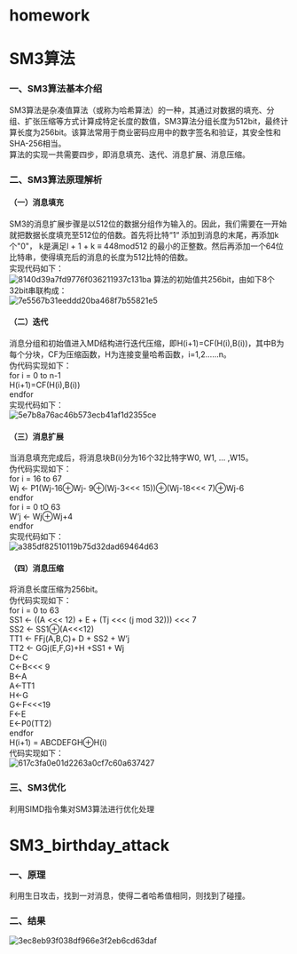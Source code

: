 # homework
# SM3算法
### 一、SM3算法基本介绍
SM3算法是杂凑值算法（或称为哈希算法）的一种，其通过对数据的填充、分组、扩张压缩等方式计算成特定长度的数值，SM3算法分组长度为512bit，最终计算长度为256bit。该算法常用于商业密码应用中的数字签名和验证，其安全性和SHA-256相当。<br>
算法的实现一共需要四步，即消息填充、迭代、消息扩展、消息压缩。
### 二、SM3算法原理解析
#### （一）消息填充
SM3的消息扩展步骤是以512位的数据分组作为输入的。因此，我们需要在一开始就把数据长度填充至512位的倍数。首先将比特“1“ 添加到消息的末尾，再添加k个"0"， k是满足l + 1 + k ≡ 448mod512 的最小的正整数。然后再添加一个64位比特串，使得填充后的消息的长度为512比特的倍数。<br>
实现代码如下：<br>
![8140d39a7fd9776f036211937c131ba](https://user-images.githubusercontent.com/110144909/181444624-10d61877-4aed-4bce-8315-3e5af12edbbd.png)
算法的初始值共256bit，由如下8个32bit串联构成：<br>
![7e5567b31eeddd20ba468f7b55821e5](https://user-images.githubusercontent.com/110144909/181445232-6495bb28-0868-484d-8d7a-d54606eff4dd.png)

#### （二）迭代
消息分组和初始值进入MD结构进行迭代压缩，即H(i+1)=CF(H(i),B(i))，其中B为每个分块，CF为压缩函数，H为连接变量哈希函数，i=1,2……n。<br>
伪代码实现如下：<br>
for i = 0 to n-1<br>
H(i+1)=CF(H(i),B(i))<br>
endfor<br>
实现代码如下：<br>
![5e7b8a76ac46b573ecb41af1d2355ce](https://user-images.githubusercontent.com/110144909/181444825-65594718-f99c-405c-84ce-6d8ba80bd48a.png)
#### （三）消息扩展
当消息填充完成后，将消息块B(i)分为16个32比特字W0, W1, … ,W15。<br>
伪代码实现如下：<br>
for i = 16 to 67<br>
Wj ← P1(Wj-16⊕Wj- 9⊕(Wj-3<<< 15))⊕(Wj-18<<< 7)⊕Wj-6<br>
endfor<br>
for i = 0 tO 63<br>
W’j ← Wj⊕Wj+4<br>
endfor<br>
实现代码如下：<br>
![a385df82510119b75d32dad69464d63](https://user-images.githubusercontent.com/110144909/181444481-759b1663-37b5-4707-a9d3-a996b7b6e379.png)
#### （四）消息压缩
将消息长度压缩为256bit。<br>
伪代码实现如下：<br>
for i = 0 to 63<br>
SS1 ← ((A <<< 12) + E + (Tj <<< (j mod 32))) <<< 7<br>
SS2 ← SS1⊕(A<<<12)<br>
TT1 ← FFj(A,B,C)+ D + SS2 + W’j<br>
TT2 ← GGj(E,F,G)+H +SS1 + Wj<br>
D←C<br>
C←B<<< 9<br>
B←A<br>
A←TT1<br>
H←G<br>
G←F<<<19<br>
F←E<br>
E←P0(TT2)<br>
endfor<br>
H(i+1) = ABCDEFGH⊕H(i)<br>
代码实现如下：<br>
![617c3fa0e01d2263a0cf7c60a637427](https://user-images.githubusercontent.com/110144909/181444413-0520dff9-eee4-41f7-8833-40f8eafa8884.png)
### 三、SM3优化
利用SIMD指令集对SM3算法进行优化处理
<br>
# SM3_birthday_attack
### 一、原理
利用生日攻击，找到一对消息，使得二者哈希值相同，则找到了碰撞。 
### 二、结果
![3ec8eb93f038df966e3f2eb6cd63daf](https://user-images.githubusercontent.com/110144909/181549757-486c3643-b5ed-43a5-bdfe-7cf69013a152.png)



